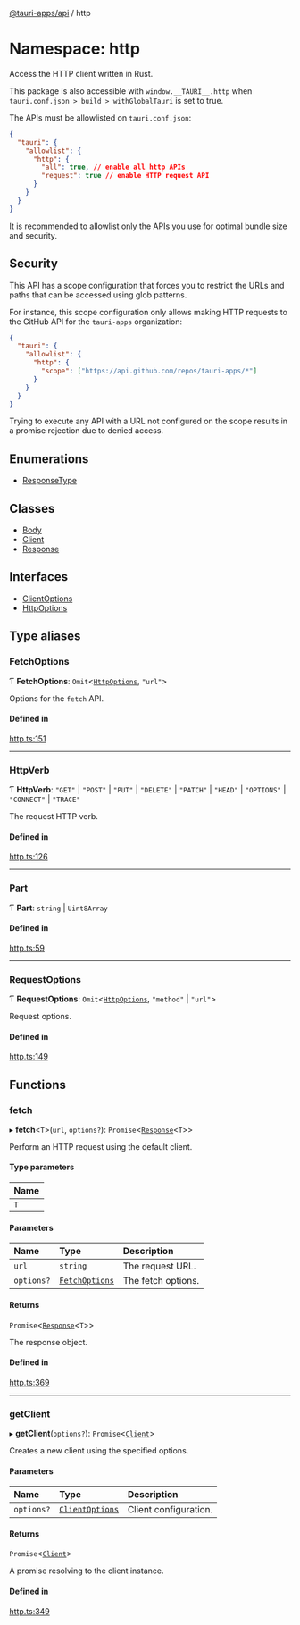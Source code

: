 [@tauri-apps/api](../index.md) / http

# Namespace: http

Access the HTTP client written in Rust.

This package is also accessible with `window.__TAURI__.http` when `tauri.conf.json > build > withGlobalTauri` is set to true.

The APIs must be allowlisted on `tauri.conf.json`:
```json
{
  "tauri": {
    "allowlist": {
      "http": {
        "all": true, // enable all http APIs
        "request": true // enable HTTP request API
      }
    }
  }
}
```
It is recommended to allowlist only the APIs you use for optimal bundle size and security.

## Security

This API has a scope configuration that forces you to restrict the URLs and paths that can be accessed using glob patterns.

For instance, this scope configuration only allows making HTTP requests to the GitHub API for the `tauri-apps` organization:
```json
{
  "tauri": {
    "allowlist": {
      "http": {
        "scope": ["https://api.github.com/repos/tauri-apps/*"]
      }
    }
  }
}
```
Trying to execute any API with a URL not configured on the scope results in a promise rejection due to denied access.

## Enumerations

- [ResponseType](../enums/http.ResponseType.md)

## Classes

- [Body](../classes/http.Body.md)
- [Client](../classes/http.Client.md)
- [Response](../classes/http.Response.md)

## Interfaces

- [ClientOptions](../interfaces/http.ClientOptions.md)
- [HttpOptions](../interfaces/http.HttpOptions.md)

## Type aliases

### FetchOptions

Ƭ **FetchOptions**: `Omit`<[`HttpOptions`](../interfaces/http.HttpOptions.md), ``"url"``\>

Options for the `fetch` API.

#### Defined in

[http.ts:151](https://github.com/tauri-apps/tauri/blob/d29c5d5/tooling/api/src/http.ts#L151)

___

### HttpVerb

Ƭ **HttpVerb**: ``"GET"`` \| ``"POST"`` \| ``"PUT"`` \| ``"DELETE"`` \| ``"PATCH"`` \| ``"HEAD"`` \| ``"OPTIONS"`` \| ``"CONNECT"`` \| ``"TRACE"``

The request HTTP verb.

#### Defined in

[http.ts:126](https://github.com/tauri-apps/tauri/blob/d29c5d5/tooling/api/src/http.ts#L126)

___

### Part

Ƭ **Part**: `string` \| `Uint8Array`

#### Defined in

[http.ts:59](https://github.com/tauri-apps/tauri/blob/d29c5d5/tooling/api/src/http.ts#L59)

___

### RequestOptions

Ƭ **RequestOptions**: `Omit`<[`HttpOptions`](../interfaces/http.HttpOptions.md), ``"method"`` \| ``"url"``\>

Request options.

#### Defined in

[http.ts:149](https://github.com/tauri-apps/tauri/blob/d29c5d5/tooling/api/src/http.ts#L149)

## Functions

### fetch

▸ **fetch**<`T`\>(`url`, `options?`): `Promise`<[`Response`](../classes/http.Response.md)<`T`\>\>

Perform an HTTP request using the default client.

#### Type parameters

| Name |
| :------ |
| `T` |

#### Parameters

| Name | Type | Description |
| :------ | :------ | :------ |
| `url` | `string` | The request URL. |
| `options?` | [`FetchOptions`](http.md#fetchoptions) | The fetch options. |

#### Returns

`Promise`<[`Response`](../classes/http.Response.md)<`T`\>\>

The response object.

#### Defined in

[http.ts:369](https://github.com/tauri-apps/tauri/blob/d29c5d5/tooling/api/src/http.ts#L369)

___

### getClient

▸ **getClient**(`options?`): `Promise`<[`Client`](../classes/http.Client.md)\>

Creates a new client using the specified options.

#### Parameters

| Name | Type | Description |
| :------ | :------ | :------ |
| `options?` | [`ClientOptions`](../interfaces/http.ClientOptions.md) | Client configuration. |

#### Returns

`Promise`<[`Client`](../classes/http.Client.md)\>

A promise resolving to the client instance.

#### Defined in

[http.ts:349](https://github.com/tauri-apps/tauri/blob/d29c5d5/tooling/api/src/http.ts#L349)
